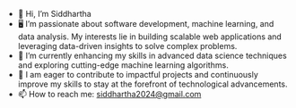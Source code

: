 - 👋 Hi, I’m Siddhartha
- 🖥️ I’m passionate about software development, machine learning, and data analysis. My interests lie in building scalable web applications and leveraging data-driven insights to solve complex problems.
- 🌱 I’m currently enhancing my skills in advanced data science techniques and exploring cutting-edge machine learning algorithms.
- 🌟 I am eager to contribute to impactful projects and continuously improve my skills to stay at the forefront of technological advancements.
- 📫 How to reach me: siddhartha2024@gmail.com


<!---
portfolio-sid/portfolio-sid is a ✨ special ✨ repository because its `README.md` (this file) appears on your GitHub profile.
You can click the Preview link to take a look at your changes.
--->
